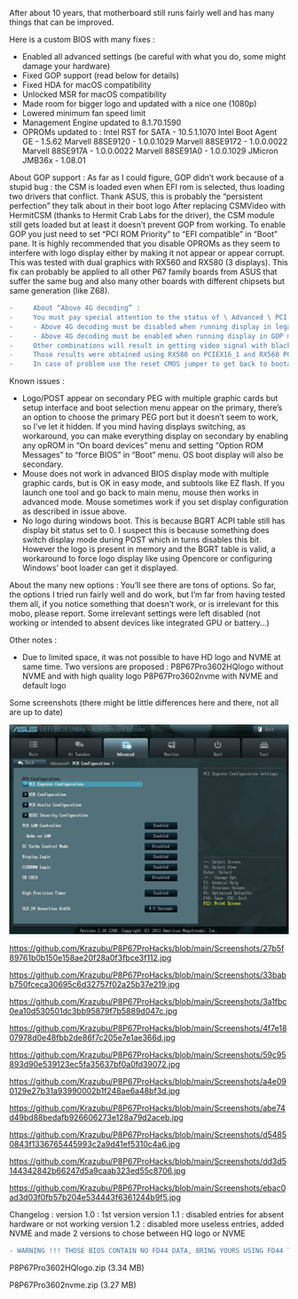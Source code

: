 After about 10 years, that motherboard still runs fairly well and has many things that can be improved.

Here is a custom BIOS with many fixes :

- Enabled all advanced settings (be careful with what you do, some might damage your hardware)
- Fixed GOP support (read below for details)
- Fixed HDA for macOS compatibility
- Unlocked MSR for macOS compatibility
- Made room for bigger logo and updated with a nice one (1080p)
- Lowered minimum fan speed limit
- Management Engine updated to 8.1.70.1590
- OPROMs updated to :
Intel RST for SATA - 10.5.1.1070
Intel Boot Agent GE - 1.5.62
Marvell 88SE9120 - 1.0.0.1029
Marvell 88SE9172 - 1.0.0.0022
Marvell 88SE917A - 1.0.0.0022
Marvell 88SE91A0 - 1.0.0.1029
JMicron JMB36x - 1.08.01


About GOP support :
As far as I could figure, GOP didn’t work because of a stupid bug : the CSM is loaded even when EFI rom is selected, thus loading two drivers that conflict.
Thank ASUS, this is probably the “persistent perfection” they talk about in their boot logo 
After replacing CSMVideo with HermitCSM (thanks to Hermit Crab Labs for the driver), the CSM module still gets loaded but at least it doesn’t prevent GOP from working.
To enable GOP you just need to set “PCI ROM Priority” to “EFI compatible” in “Boot” pane.
It is highly recommended that you disable OPROMs as they seem to interfere with logo display either by making it not appear or appear corrupt.
This was tested with dual graphics with RX560 and RX580 (3 displays).
This fix can probably be applied to all other P67 family boards from ASUS that suffer the same bug and also many other boards with different chipsets but same generation (like Z68).

```diff
-     About “Above 4G decoding” :
-     You must pay special attention to the status of \ Advanced \ PCI Subsystem Settings \ Above 4G decoding, whether you use legacy or GOP display init.
-     - Above 4G decoding must be disabled when running display in legacy mode
-     - Above 4G decoding must be enabled when running display in GOP mode
-     Other combinations will result in getting video signal with black screen and no POST.
-     Those results were obtained using RX580 on PCIEX16_1 and RX560 PCIEX16_2, your mileage may vary depending on your configuration.
-     In case of problem use the reset CMOS jumper to get back to bootable state.
```

Known issues :
- Logo/POST appear on secondary PEG with multiple graphic cards but setup interface and boot selection menu appear on the primary, there’s an option to choose the primary PEG port but it doesn’t seem to work, so I’ve let it hidden.
If you mind having displays switching, as workaround, you can make everything display on secondary by enabling any opROM in “On board devices” menu and setting “Option ROM Messages” to “force BIOS” in “Boot” menu. OS boot display will also be secondary.
- Mouse does not work in advanced BIOS display mode with multiple graphic cards, but is OK in easy mode, and subtools like EZ flash. If you launch one tool and go back to main menu, mouse then works in advanced mode. Mouse sometimes work if you set display configuration as described in issue above.
- No logo during windows boot. This is because BGRT ACPI table still has display bit status set to 0. I suspect this is because something does switch display mode during POST which in turns disables this bit. However the logo is present in memory and the BGRT table is valid, a workaround to force logo display like using Opencore or configuring Windows’ boot loader can get it displayed.

About the many new options :
You’ll see there are tons of options. So far, the options I tried run fairly well and do work, but I’m far from having tested them all, if you notice something that doesn’t work, or is irrelevant for this mobo, please report.
Some irrelevant settings were left disabled (not working or intended to absent devices like integrated GPU or battery…)

Other notes :
- Due to limited space, it was not possible to have HD logo and NVME at same time. Two versions are proposed :
P8P67Pro3602HQlogo without NVME and with high quality logo
P8P67Pro3602nvme with NVME and default logo


Some screenshots (there might be little differences here and there, not all are up to date)

![alt text](https://github.com/Krazubu/P8P67ProHacks/blob/main/Screenshots/0293753c378f5b17cf19a07f65109732359d5a5e.jpg)

https://github.com/Krazubu/P8P67ProHacks/blob/main/Screenshots/27b5f89761b0b150e158ae20f28a0f3fbce3f112.jpg

https://github.com/Krazubu/P8P67ProHacks/blob/main/Screenshots/33babb750fceca30695c6d32757f02a25b37e219.jpg

https://github.com/Krazubu/P8P67ProHacks/blob/main/Screenshots/3a1fbc0ea10d530501dc3bb95879f7b5889d047c.jpg

https://github.com/Krazubu/P8P67ProHacks/blob/main/Screenshots/4f7e1807978d0e48fbb2de86f7c205e7e1ae366d.jpg

https://github.com/Krazubu/P8P67ProHacks/blob/main/Screenshots/59c95893d90e539123ec5fa35637bf0a0fd39072.jpg

https://github.com/Krazubu/P8P67ProHacks/blob/main/Screenshots/a4e090129e27b31a93990002b1f248ae6a48bf3d.jpg

https://github.com/Krazubu/P8P67ProHacks/blob/main/Screenshots/abe74d49bd88bedafb926606273e128a79d2aceb.jpg

https://github.com/Krazubu/P8P67ProHacks/blob/main/Screenshots/d54850843f1336765445993c2a9d41ef5310c4a6.jpg

https://github.com/Krazubu/P8P67ProHacks/blob/main/Screenshots/dd3d5144342842b66247d5a9caab323ed55c8706.jpg

https://github.com/Krazubu/P8P67ProHacks/blob/main/Screenshots/ebac0ad3d03f0fb57b204e534443f6361244b9f5.jpg





Changelog :
version 1.0 : 1st version
version 1.1 : disabled entries for absent hardware or not working
version 1.2 : disabled more useless entries, added NVME and made 2 versions to chose between HQ logo or NVME

```diff
- WARNING !!! THOSE BIOS CONTAIN NO FD44 DATA, BRING YOURS USING FD44 TOOL BEFORE FLASHING !!!
```
P8P67Pro3602HQlogo.zip (3.34 MB)

P8P67Pro3602nvme.zip (3.27 MB)
